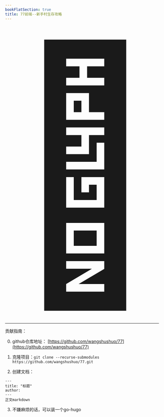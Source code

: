 ```yaml
---
bookFlatSection: true
title: 77前端--新手村生存攻略
---
```


<span style="font-size: 20vh;line-height: 1.2;">🍻</span>
<hr />
贡献指南：

0. github仓库地址： [https://github.com/wangshushuo/77](https://github.com/wangshushuo/77)

1. 克隆项目：`git clone --recurse-submodules https://github.com/wangshushuo/77.git`

2. 创建文档：
```
---
title: "标题"
author: 
---
正文markdown
```

3. 不嫌麻烦的话，可以装一个go-hugo